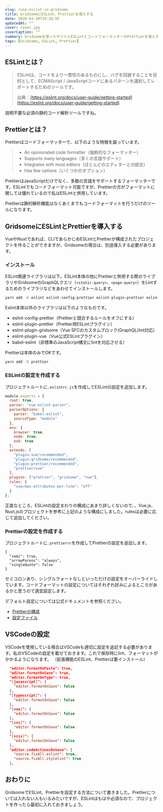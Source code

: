 ```yaml
---
slug: /use-eslint-in-gridsome
title: GridsomeにESLint、Prettierを導入する
date: 2020-03-30T19:20:55
updatedAt: ""
cover: cover.jpg
coverCaption: ""
summary: Gridsomeを使ったサイトにESLintとコードフォーマッターのPrettierを導入する方法について紹介します。
tags: [Gridsome, ESLint, Prettier]
---
```


## ESLintとは？

> ESLintは、コードをより一貫性のあるものにし、バグを回避することを目的として、ECMAScript / JavaScriptコードにあるパターンを識別してレポートするためのツールです。
> 
> 出典：[https://eslint.org/docs/user-guide/getting-started](https://eslint.org/docs/user-guide/getting-started)

説明不要な必須の静的コード解析ツールですね。

## Prettierとは？

Prettierはコードフォーマッターで、以下のような特徴を謳っています。

> - An opinionated code formatter（独断的なフォーマッター）
> - Supports many languages（多くの言語サポート）
> - Integrates with most editors（ほとんどのエディターとの統合）
> - Has few options（いくつかのオプション）

PrettierはJavaScriptだけでなく、多数の言語をサポートするフォーマッターです。ESLintでもコードフォーマット可能ですが、Prettierの方がフォーマットに関しては優れているので私はESLintと併用しています。

Prettierは静的解析機能はなくあくまでもコードフォーマットを行うだけのツールになります。

## GridsomeにESLintとPrettierを導入する

VueやNuxtであれば、CLIであらかじめESLintとPrettierが構成されたプロジェクトを作ることができますが、Gridsomeの場合は、別途導入する必要があります。

### インストール

ESLint関連ライブラリは以下。ESLint本体の他にPrettierと併用する際のライブラリやGridsomeのGraphQLクエリ（`<static-query>`、`<page-query>`）をLintするためのライブラリなどをあわせてインストールします。

```bash
yarn add -D eslint eslint-config-prettier eslint-plugin-prettier eslint-plugin-gridsome eslint-plugin-vue babel-eslint
```

Eslint本体以外のライブラリは以下のようなものです。

- eslint-config-prettier（Prettierと競合するルールをオフにする）
- eslint-plugin-prettier（Prettier用ESLintプラグイン）
- eslint-plugin-gridsome（Vue SFCのカスタムブロック(GraphQL)lint対応）
- eslint-plugin-vue（Vue公式ESLintプラグイン）
- babel-eslint（非標準のJavaScript構文にlintを対応させる）

Prettierは本体のみでOKです。

```bash
yarn add -D prettier
```

### ESLintの設定を作成する

プロジェクトルートに`.eslintrc.js`を作成してESLintの設定を追加します。

```js:title=.eslintrc.js
module.exports = {
  root: true,
  parser: "vue-eslint-parser",
  parserOptions: {
    parser: "babel-eslint",
    sourceType: "module"
  },
  env: {
    browser: true,
    node: true,
    es6: true
  },
  extends: [
    "plugin:vue/recommended",
    "plugin:gridsome/recommended",
    "plugin:prettier/recommended",
    "prettier/vue"
  ],
  plugins: ["prettier", "gridsome", "vue"],
  rules: {
    "vue/max-attributes-per-line": "off"
  }
};
```

正直なところ、ESLintの設定まわりの構成にあまり詳しくないので、、Vue.js、Nuxt.jsのプロジェクトを参考に上記のような構成にしました。rulesは必要に応じて追加してください。

### Prettierの設定を作成する

プロジェクトルートに`.prettierrc`を作成してPrettierの設定を追加します。

```json:title=.prettierrc
{
  "semi": true,
  "arrowParens": "always",
  "singleQuote": false
}
```

セミコロンあり、シングルクォートなしといっただけの設定をオーバーライドしています。コードフォーマットの設定についてはそれぞれ好みによるところがあるかと思うので適宜設定します。

デフォルト設定については公式ドキュメントを参照ください。

- [Prettierの構成](https://prettier.io/docs/en/options.html)
- [設定ファイル](https://prettier.io/docs/en/configuration.html)

## VSCodeの設定

VSCodeを使用している場合はVSCodeも適切に設定を追記する必要があります。私のVSCodeの設定を載せておきます。これで保存時にlint、フォーマットがかかるようになります。
（拡張機能のESLint、Prettierは要インストール）

```json
  "editor.formatOnPaste": true,
  "editor.formatOnSave": true,
  "editor.formatOnType": true,
  "[javascript]": {
    "editor.formatOnSave": false
  },
  "[typescript]": {
    "editor.formatOnSave": false
  },
  "[vue]": {
    "editor.formatOnSave": false
  },
  "[css]": {
    "editor.formatOnSave": false
  },
  "[scss]": {
    "editor.formatOnSave": false
  },
  "editor.codeActionsOnSave": {
    "source.fixAll.eslint": true,
    "source.fixAll.stylelint": true
  },
```

## おわりに

GridsomeでESLint、Prettierを設定する方法について書きました。Prettierについては入れない人もいるみたいですが、ESLintはもはや必須なので、プロジェクトを作ったら最初に入れておきましょう。